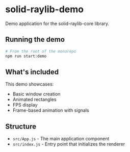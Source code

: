 # solid-raylib-demo

Demo application for the solid-raylib-core library.

## Running the demo

```bash
# From the root of the monorepo
npm run start:demo
```

## What's included

This demo showcases:

- Basic window creation
- Animated rectangles
- FPS display
- Frame-based animation with signals

## Structure

- `src/App.js` - The main application component
- `src/index.js` - Entry point that initializes the renderer
